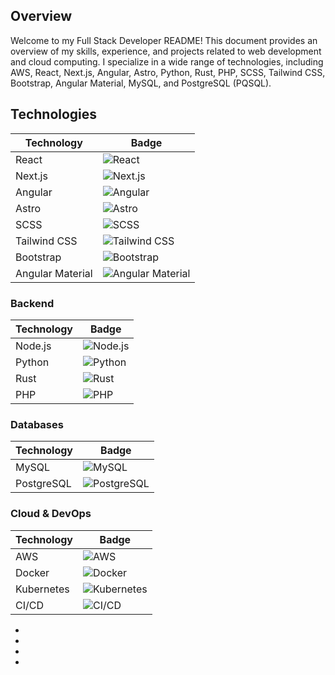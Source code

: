 ## Overview

Welcome to my Full Stack Developer README! This document provides an overview of my skills, experience, and projects related to web development and cloud computing. I specialize in a wide range of technologies, including AWS, React, Next.js, Angular, Astro, Python, Rust, PHP, SCSS, Tailwind CSS, Bootstrap, Angular Material, MySQL, and PostgreSQL (PQSQL).

## Technologies

 Technology         | Badge                                                                                   |
|--------------------|-----------------------------------------------------------------------------------------|
| React              | ![React](https://img.shields.io/badge/-React-61DAFB?logo=react&logoColor=white&style=flat) |
| Next.js            | ![Next.js](https://img.shields.io/badge/-Next.js-000000?logo=next.js&logoColor=white&style=flat) |
| Angular            | ![Angular](https://img.shields.io/badge/-Angular-DD0031?logo=angular&logoColor=white&style=flat) |
| Astro              | ![Astro](https://img.shields.io/badge/-Astro-000000?logo=astro&logoColor=white&style=flat) |
| SCSS               | ![SCSS](https://img.shields.io/badge/-SCSS-CC6699?logo=sass&logoColor=white&style=flat) |
| Tailwind CSS       | ![Tailwind CSS](https://img.shields.io/badge/-Tailwind_CSS-38B2AC?logo=tailwind-css&logoColor=white&style=flat) |
| Bootstrap          | ![Bootstrap](https://img.shields.io/badge/-Bootstrap-7952B3?logo=bootstrap&logoColor=white&style=flat) |
| Angular Material   | ![Angular Material](https://img.shields.io/badge/-Angular_Material-E23237?logo=angularjs&logoColor=white&style=flat) |

### Backend

| Technology         | Badge                                                                                   |
|--------------------|-----------------------------------------------------------------------------------------|
| Node.js            | ![Node.js](https://img.shields.io/badge/-Node.js-339933?logo=node.js&logoColor=white&style=flat) |
| Python             | ![Python](https://img.shields.io/badge/-Python-3776AB?logo=python&logoColor=white&style=flat) |
| Rust               | ![Rust](https://img.shields.io/badge/-Rust-000000?logo=rust&logoColor=white&style=flat) |
| PHP                | ![PHP](https://img.shields.io/badge/-PHP-777BB4?logo=php&logoColor=white&style=flat) |

### Databases

| Technology         | Badge                                                                                   |
|--------------------|-----------------------------------------------------------------------------------------|
| MySQL              | ![MySQL](https://img.shields.io/badge/-MySQL-4479A1?logo=mysql&logoColor=white&style=flat) |
| PostgreSQL         | ![PostgreSQL](https://img.shields.io/badge/-PostgreSQL-336791?logo=postgresql&logoColor=white&style=flat) |

### Cloud & DevOps

| Technology         | Badge                                                                                   |
|--------------------|-----------------------------------------------------------------------------------------|
| AWS              | ![AWS](https://img.shields.io/badge/-AWS-232F3E?logo=amazon-aws&logoColor=white&style=flat)|
| Docker         | ![Docker](https://img.shields.io/badge/-Docker-2496ED?logo=docker&logoColor=white&style=flat) |
| Kubernetes              | ![Kubernetes](https://img.shields.io/badge/-Kubernetes-326CE5?logo=kubernetes&logoColor=white&style=flat) |
| CI/CD         | ![CI/CD](https://img.shields.io/badge/-CI%2FCD-000000?style=flat) |

- 
- 
- 
- 

